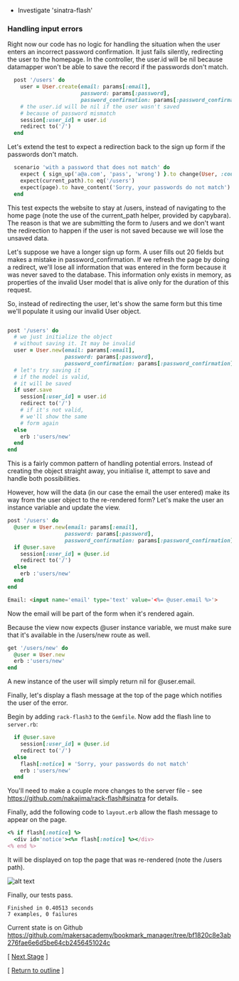 * Investigate 'sinatra-flash'
### Handling input errors

Right now our code has no logic for handling the situation when the user enters an incorrect password confirmation. It just fails silently, redirecting the user to the homepage. In the controller, the user.id will be nil because datamapper won't be able to save the record if the passwords don't match.

```ruby
  post '/users' do
    user = User.create(email: params[:email],
                       password: params[:password],
                       password_confirmation: params[:password_confirmation])
    # the user.id will be nil if the user wasn't saved
    # because of password mismatch
    session[:user_id] = user.id
    redirect to('/')
  end
```

Let's extend the test to expect a redirection back to the sign up form if the passwords don't match.

```ruby
  scenario 'with a password that does not match' do
    expect { sign_up('a@a.com', 'pass', 'wrong') }.to change(User, :count).by(0)
    expect(current_path).to eq('/users')
    expect(page).to have_content('Sorry, your passwords do not match')
  end
```

This test expects the website to stay at /users, instead of navigating to the home page (note the use of the current_path helper, provided by capybara). The reason is that we are submitting the form to /users and we don't want the redirection to happen if the user is not saved because we will lose the unsaved data.

Let's suppose we have a longer sign up form. A user fills out 20 fields but makes a mistake in password_confirmation. If we refresh the page by doing a redirect, we'll lose all information that was entered in the form because it was never saved to the database. This information only exists in memory, as properties of the invalid User model that is alive only for the duration of this request.

So, instead of redirecting the user, let's show the same form but this time we'll populate it using our invalid User object.

```ruby

post '/users' do
  # we just initialize the object
  # without saving it. It may be invalid
  user = User.new(email: params[:email],
                  password: params[:password],
                  password_confirmation: params[:password_confirmation])
  # let's try saving it
  # if the model is valid,
  # it will be saved
  if user.save
    session[:user_id] = user.id
    redirect to('/')
    # if it's not valid,
    # we'll show the same
    # form again
  else
    erb :'users/new'
  end
end
```

This is a fairly common pattern of handling potential errors. Instead of creating the object straight away, you initialise it, attempt to save and handle both possibilities.

However, how will the data (in our case the email the user entered) make its way from the user object to the re-rendered form? Let's make the user an instance variable and update the view.

```ruby
post '/users' do
  @user = User.new(email: params[:email],
                  password: params[:password],
                  password_confirmation: params[:password_confirmation])
  if @user.save
    session[:user_id] = @user.id
    redirect to('/')
  else
    erb :'users/new'
  end
end
```

```html
Email: <input name='email' type='text' value='<%= @user.email %>'>
```

Now the email will be part of the form when it's rendered again.

Because the view now expects @user instance variable, we must make sure that it's available in the /users/new route as well.

```ruby
get '/users/new' do
  @user = User.new
  erb :'users/new'
end
```

A new instance of the user will simply return nil for @user.email.

Finally, let's display a flash message at the top of the page which notifies the user of the error.

Begin by adding ```rack-flash3``` to the ```Gemfile```. Now add the flash line to ```server.rb```:

```ruby
  if @user.save
    session[:user_id] = @user.id
    redirect to('/')
  else
    flash[:notice] = 'Sorry, your passwords do not match'
    erb :'users/new'
  end
```

You'll need to make a couple more changes to the server file - see https://github.com/nakajima/rack-flash#sinatra for details.

Finally, add the following code to ```layout.erb``` allow the flash message to appear on the page.

```ruby
<% if flash[:notice] %>
  <div id='notice'><%= flash[:notice] %></div>
<% end %>
```

It will be displayed on top the page that was re-rendered (note the /users path).

![alt text](https://dchtm6r471mui.cloudfront.net/hackpad.com_jubMxdBrjni_p.52567_1380105990218_Screen%20Shot%202013-09-25%20at%2011.46.01.png "bookmark manager")


Finally, our tests pass.
```
Finished in 0.40513 seconds
7 examples, 0 failures
```
Current state is on Github
https://github.com/makersacademy/bookmark_manager/tree/bf1820c8e3ab276fae6e6d5be64cb2456451024c

[ [Next Stage](bookmark_manager_stage_5.md) ]

[ [Return to outline](bookmark_manager.md) ]
